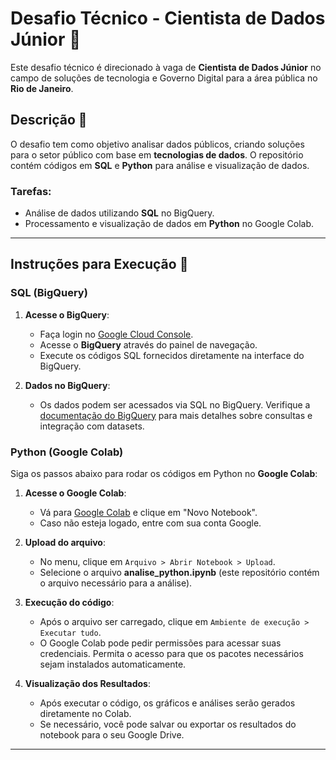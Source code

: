 # Desafio Técnico - Cientista de Dados Júnior 💼

Este desafio técnico é direcionado à vaga de **Cientista de Dados Júnior** no campo de soluções de tecnologia e Governo Digital para a área pública no **Rio de Janeiro**.

## Descrição 📝

O desafio tem como objetivo analisar dados públicos, criando soluções para o setor público com base em **tecnologias de dados**. O repositório contém códigos em **SQL** e **Python** para análise e visualização de dados. 

### Tarefas:
- Análise de dados utilizando **SQL** no BigQuery.
- Processamento e visualização de dados em **Python** no Google Colab.

---

## Instruções para Execução 🚀

### SQL (BigQuery)
1. **Acesse o BigQuery**:
   - Faça login no [Google Cloud Console](https://console.cloud.google.com/).
   - Acesse o **BigQuery** através do painel de navegação.
   - Execute os códigos SQL fornecidos diretamente na interface do BigQuery.

2. **Dados no BigQuery**:
   - Os dados podem ser acessados via SQL no BigQuery. Verifique a [documentação do BigQuery](https://cloud.google.com/bigquery/docs) para mais detalhes sobre consultas e integração com datasets.

### Python (Google Colab)
Siga os passos abaixo para rodar os códigos em Python no **Google Colab**:

1. **Acesse o Google Colab**:
   - Vá para [Google Colab](https://colab.google) e clique em "Novo Notebook".
   - Caso não esteja logado, entre com sua conta Google.

2. **Upload do arquivo**:
   - No menu, clique em `Arquivo > Abrir Notebook > Upload`.
   - Selecione o arquivo **analise_python.ipynb** (este repositório contém o arquivo necessário para a análise).

3. **Execução do código**:
   - Após o arquivo ser carregado, clique em `Ambiente de execução > Executar tudo`.
   - O Google Colab pode pedir permissões para acessar suas credenciais. Permita o acesso para que os pacotes necessários sejam instalados automaticamente.

4. **Visualização dos Resultados**:
   - Após executar o código, os gráficos e análises serão gerados diretamente no Colab.
   - Se necessário, você pode salvar ou exportar os resultados do notebook para o seu Google Drive.

---
